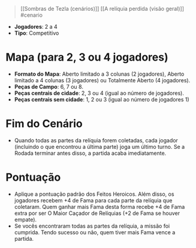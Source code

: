 > [[Sombras de Tezla (cenários)]] [[A relíquia perdida (visão geral)]] #cenario 

- **Jogadores**: 2 a 4
- **Tipo**: Competitivo

# Mapa (para 2, 3 ou 4 jogadores)
- **Formato do Mapa**: Aberto limitado a 3 colunas (2 jogadores), Aberto limitado a 4 colunas (3 jogadores) ou Totalmente Aberto (4 jogadores).
- **Peças de Campo**: 6, 7 ou 8.
- **Peças centrais de cidade**: 2, 3 ou 4 (igual ao número de jogadores).
- **Peças centrais sem cidade**: 1, 2 ou 3 (igual ao número de jogadores 1)

# Fim do Cenário
- Quando todas as partes da relíquia forem coletadas, cada jogador (incluindo o que encontrou a última parte) joga um último turno. Se a Rodada terminar antes disso, a partida acaba imediatamente.
# Pontuação
- Aplique a pontuação padrão dos Feitos Heroicos. Além disso, os jogadores recebem +4 de Fama para cada parte da relíquia que coletaram. Quem ganhar mais Fama desta forma recebe +4 de Fama extra por ser O Maior Caçador de Relíquias (+2 de Fama se houver empate).
- Se vocês encontraram todas as partes da relíquia, a missão foi cumprida. Tendo sucesso ou não, quem tiver mais Fama vence a partida.